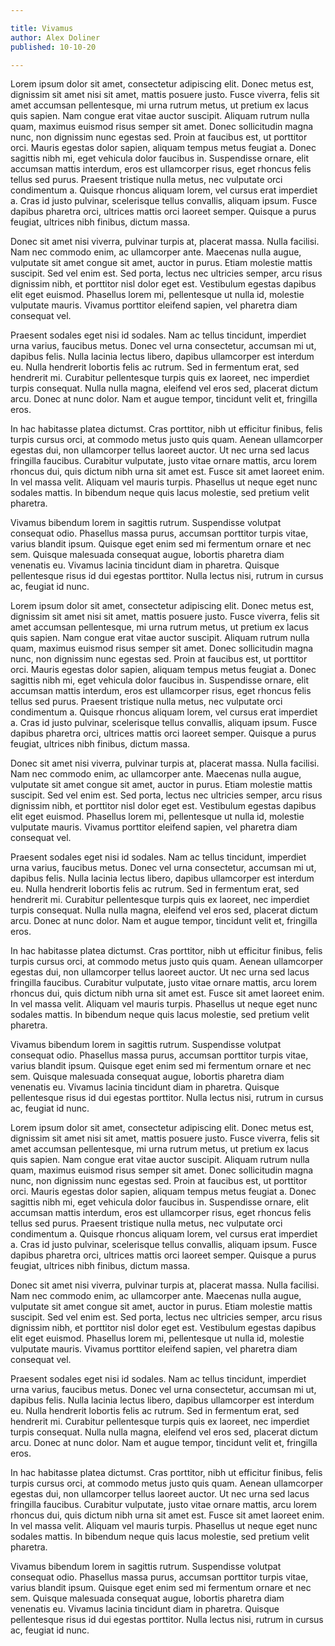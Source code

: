 ```yaml
---

title: Vivamus
author: Alex Doliner
published: 10-10-20

---
```

Lorem ipsum dolor sit amet, consectetur adipiscing elit. Donec metus est, dignissim sit amet nisi sit amet, mattis posuere justo. Fusce viverra, felis sit amet accumsan pellentesque, mi urna rutrum metus, ut pretium ex lacus quis sapien. Nam congue erat vitae auctor suscipit. Aliquam rutrum nulla quam, maximus euismod risus semper sit amet. Donec sollicitudin magna nunc, non dignissim nunc egestas sed. Proin at faucibus est, ut porttitor orci. Mauris egestas dolor sapien, aliquam tempus metus feugiat a. Donec sagittis nibh mi, eget vehicula dolor faucibus in. Suspendisse ornare, elit accumsan mattis interdum, eros est ullamcorper risus, eget rhoncus felis tellus sed purus. Praesent tristique nulla metus, nec vulputate orci condimentum a. Quisque rhoncus aliquam lorem, vel cursus erat imperdiet a. Cras id justo pulvinar, scelerisque tellus convallis, aliquam ipsum. Fusce dapibus pharetra orci, ultrices mattis orci laoreet semper. Quisque a purus feugiat, ultrices nibh finibus, dictum massa.

Donec sit amet nisi viverra, pulvinar turpis at, placerat massa. Nulla facilisi. Nam nec commodo enim, ac ullamcorper ante. Maecenas nulla augue, vulputate sit amet congue sit amet, auctor in purus. Etiam molestie mattis suscipit. Sed vel enim est. Sed porta, lectus nec ultricies semper, arcu risus dignissim nibh, et porttitor nisl dolor eget est. Vestibulum egestas dapibus elit eget euismod. Phasellus lorem mi, pellentesque ut nulla id, molestie vulputate mauris. Vivamus porttitor eleifend sapien, vel pharetra diam consequat vel.

Praesent sodales eget nisi id sodales. Nam ac tellus tincidunt, imperdiet urna varius, faucibus metus. Donec vel urna consectetur, accumsan mi ut, dapibus felis. Nulla lacinia lectus libero, dapibus ullamcorper est interdum eu. Nulla hendrerit lobortis felis ac rutrum. Sed in fermentum erat, sed hendrerit mi. Curabitur pellentesque turpis quis ex laoreet, nec imperdiet turpis consequat. Nulla nulla magna, eleifend vel eros sed, placerat dictum arcu. Donec at nunc dolor. Nam et augue tempor, tincidunt velit et, fringilla eros.

In hac habitasse platea dictumst. Cras porttitor, nibh ut efficitur finibus, felis turpis cursus orci, at commodo metus justo quis quam. Aenean ullamcorper egestas dui, non ullamcorper tellus laoreet auctor. Ut nec urna sed lacus fringilla faucibus. Curabitur vulputate, justo vitae ornare mattis, arcu lorem rhoncus dui, quis dictum nibh urna sit amet est. Fusce sit amet laoreet enim. In vel massa velit. Aliquam vel mauris turpis. Phasellus ut neque eget nunc sodales mattis. In bibendum neque quis lacus molestie, sed pretium velit pharetra.

Vivamus bibendum lorem in sagittis rutrum. Suspendisse volutpat consequat odio. Phasellus massa purus, accumsan porttitor turpis vitae, varius blandit ipsum. Quisque eget enim sed mi fermentum ornare et nec sem. Quisque malesuada consequat augue, lobortis pharetra diam venenatis eu. Vivamus lacinia tincidunt diam in pharetra. Quisque pellentesque risus id dui egestas porttitor. Nulla lectus nisi, rutrum in cursus ac, feugiat id nunc. 

Lorem ipsum dolor sit amet, consectetur adipiscing elit. Donec metus est, dignissim sit amet nisi sit amet, mattis posuere justo. Fusce viverra, felis sit amet accumsan pellentesque, mi urna rutrum metus, ut pretium ex lacus quis sapien. Nam congue erat vitae auctor suscipit. Aliquam rutrum nulla quam, maximus euismod risus semper sit amet. Donec sollicitudin magna nunc, non dignissim nunc egestas sed. Proin at faucibus est, ut porttitor orci. Mauris egestas dolor sapien, aliquam tempus metus feugiat a. Donec sagittis nibh mi, eget vehicula dolor faucibus in. Suspendisse ornare, elit accumsan mattis interdum, eros est ullamcorper risus, eget rhoncus felis tellus sed purus. Praesent tristique nulla metus, nec vulputate orci condimentum a. Quisque rhoncus aliquam lorem, vel cursus erat imperdiet a. Cras id justo pulvinar, scelerisque tellus convallis, aliquam ipsum. Fusce dapibus pharetra orci, ultrices mattis orci laoreet semper. Quisque a purus feugiat, ultrices nibh finibus, dictum massa.

Donec sit amet nisi viverra, pulvinar turpis at, placerat massa. Nulla facilisi. Nam nec commodo enim, ac ullamcorper ante. Maecenas nulla augue, vulputate sit amet congue sit amet, auctor in purus. Etiam molestie mattis suscipit. Sed vel enim est. Sed porta, lectus nec ultricies semper, arcu risus dignissim nibh, et porttitor nisl dolor eget est. Vestibulum egestas dapibus elit eget euismod. Phasellus lorem mi, pellentesque ut nulla id, molestie vulputate mauris. Vivamus porttitor eleifend sapien, vel pharetra diam consequat vel.

Praesent sodales eget nisi id sodales. Nam ac tellus tincidunt, imperdiet urna varius, faucibus metus. Donec vel urna consectetur, accumsan mi ut, dapibus felis. Nulla lacinia lectus libero, dapibus ullamcorper est interdum eu. Nulla hendrerit lobortis felis ac rutrum. Sed in fermentum erat, sed hendrerit mi. Curabitur pellentesque turpis quis ex laoreet, nec imperdiet turpis consequat. Nulla nulla magna, eleifend vel eros sed, placerat dictum arcu. Donec at nunc dolor. Nam et augue tempor, tincidunt velit et, fringilla eros.

In hac habitasse platea dictumst. Cras porttitor, nibh ut efficitur finibus, felis turpis cursus orci, at commodo metus justo quis quam. Aenean ullamcorper egestas dui, non ullamcorper tellus laoreet auctor. Ut nec urna sed lacus fringilla faucibus. Curabitur vulputate, justo vitae ornare mattis, arcu lorem rhoncus dui, quis dictum nibh urna sit amet est. Fusce sit amet laoreet enim. In vel massa velit. Aliquam vel mauris turpis. Phasellus ut neque eget nunc sodales mattis. In bibendum neque quis lacus molestie, sed pretium velit pharetra.

Vivamus bibendum lorem in sagittis rutrum. Suspendisse volutpat consequat odio. Phasellus massa purus, accumsan porttitor turpis vitae, varius blandit ipsum. Quisque eget enim sed mi fermentum ornare et nec sem. Quisque malesuada consequat augue, lobortis pharetra diam venenatis eu. Vivamus lacinia tincidunt diam in pharetra. Quisque pellentesque risus id dui egestas porttitor. Nulla lectus nisi, rutrum in cursus ac, feugiat id nunc. 

Lorem ipsum dolor sit amet, consectetur adipiscing elit. Donec metus est, dignissim sit amet nisi sit amet, mattis posuere justo. Fusce viverra, felis sit amet accumsan pellentesque, mi urna rutrum metus, ut pretium ex lacus quis sapien. Nam congue erat vitae auctor suscipit. Aliquam rutrum nulla quam, maximus euismod risus semper sit amet. Donec sollicitudin magna nunc, non dignissim nunc egestas sed. Proin at faucibus est, ut porttitor orci. Mauris egestas dolor sapien, aliquam tempus metus feugiat a. Donec sagittis nibh mi, eget vehicula dolor faucibus in. Suspendisse ornare, elit accumsan mattis interdum, eros est ullamcorper risus, eget rhoncus felis tellus sed purus. Praesent tristique nulla metus, nec vulputate orci condimentum a. Quisque rhoncus aliquam lorem, vel cursus erat imperdiet a. Cras id justo pulvinar, scelerisque tellus convallis, aliquam ipsum. Fusce dapibus pharetra orci, ultrices mattis orci laoreet semper. Quisque a purus feugiat, ultrices nibh finibus, dictum massa.

Donec sit amet nisi viverra, pulvinar turpis at, placerat massa. Nulla facilisi. Nam nec commodo enim, ac ullamcorper ante. Maecenas nulla augue, vulputate sit amet congue sit amet, auctor in purus. Etiam molestie mattis suscipit. Sed vel enim est. Sed porta, lectus nec ultricies semper, arcu risus dignissim nibh, et porttitor nisl dolor eget est. Vestibulum egestas dapibus elit eget euismod. Phasellus lorem mi, pellentesque ut nulla id, molestie vulputate mauris. Vivamus porttitor eleifend sapien, vel pharetra diam consequat vel.

Praesent sodales eget nisi id sodales. Nam ac tellus tincidunt, imperdiet urna varius, faucibus metus. Donec vel urna consectetur, accumsan mi ut, dapibus felis. Nulla lacinia lectus libero, dapibus ullamcorper est interdum eu. Nulla hendrerit lobortis felis ac rutrum. Sed in fermentum erat, sed hendrerit mi. Curabitur pellentesque turpis quis ex laoreet, nec imperdiet turpis consequat. Nulla nulla magna, eleifend vel eros sed, placerat dictum arcu. Donec at nunc dolor. Nam et augue tempor, tincidunt velit et, fringilla eros.

In hac habitasse platea dictumst. Cras porttitor, nibh ut efficitur finibus, felis turpis cursus orci, at commodo metus justo quis quam. Aenean ullamcorper egestas dui, non ullamcorper tellus laoreet auctor. Ut nec urna sed lacus fringilla faucibus. Curabitur vulputate, justo vitae ornare mattis, arcu lorem rhoncus dui, quis dictum nibh urna sit amet est. Fusce sit amet laoreet enim. In vel massa velit. Aliquam vel mauris turpis. Phasellus ut neque eget nunc sodales mattis. In bibendum neque quis lacus molestie, sed pretium velit pharetra.

Vivamus bibendum lorem in sagittis rutrum. Suspendisse volutpat consequat odio. Phasellus massa purus, accumsan porttitor turpis vitae, varius blandit ipsum. Quisque eget enim sed mi fermentum ornare et nec sem. Quisque malesuada consequat augue, lobortis pharetra diam venenatis eu. Vivamus lacinia tincidunt diam in pharetra. Quisque pellentesque risus id dui egestas porttitor. Nulla lectus nisi, rutrum in cursus ac, feugiat id nunc. 